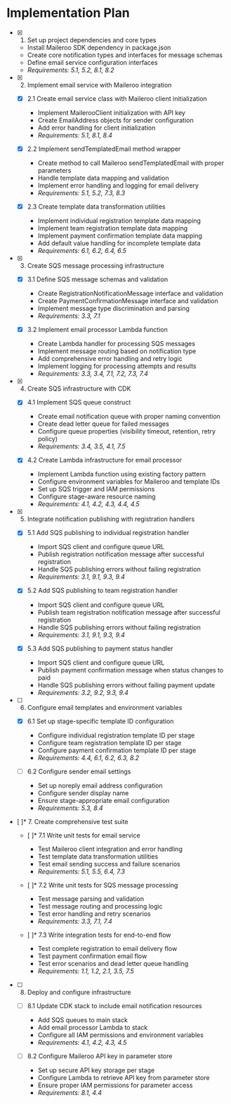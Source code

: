 # Implementation Plan

- [x] 1. Set up project dependencies and core types
  - Install Maileroo SDK dependency in package.json
  - Create core notification types and interfaces for message schemas
  - Define email service configuration interfaces
  - _Requirements: 5.1, 5.2, 8.1, 8.2_

- [x] 2. Implement email service with Maileroo integration
  - [x] 2.1 Create email service class with Maileroo client initialization
    - Implement MailerooClient initialization with API key
    - Create EmailAddress objects for sender configuration
    - Add error handling for client initialization
    - _Requirements: 5.1, 8.1, 8.4_

  - [x] 2.2 Implement sendTemplatedEmail method wrapper
    - Create method to call Maileroo sendTemplatedEmail with proper parameters
    - Handle template data mapping and validation
    - Implement error handling and logging for email delivery
    - _Requirements: 5.1, 5.2, 7.3, 8.3_

  - [x] 2.3 Create template data transformation utilities
    - Implement individual registration template data mapping
    - Implement team registration template data mapping  
    - Implement payment confirmation template data mapping
    - Add default value handling for incomplete template data
    - _Requirements: 6.1, 6.2, 6.4, 6.5_

- [x] 3. Create SQS message processing infrastructure
  - [x] 3.1 Define SQS message schemas and validation
    - Create RegistrationNotificationMessage interface and validation
    - Create PaymentConfirmationMessage interface and validation
    - Implement message type discrimination and parsing
    - _Requirements: 3.3, 7.1_

  - [x] 3.2 Implement email processor Lambda function
    - Create Lambda handler for processing SQS messages
    - Implement message routing based on notification type
    - Add comprehensive error handling and retry logic
    - Implement logging for processing attempts and results
    - _Requirements: 3.3, 3.4, 7.1, 7.2, 7.3, 7.4_

- [x] 4. Create SQS infrastructure with CDK
  - [x] 4.1 Implement SQS queue construct
    - Create email notification queue with proper naming convention
    - Create dead letter queue for failed messages
    - Configure queue properties (visibility timeout, retention, retry policy)
    - _Requirements: 3.4, 3.5, 4.1, 7.5_

  - [x] 4.2 Create Lambda infrastructure for email processor
    - Implement Lambda function using existing factory pattern
    - Configure environment variables for Maileroo and template IDs
    - Set up SQS trigger and IAM permissions
    - Configure stage-aware resource naming
    - _Requirements: 4.1, 4.2, 4.3, 4.4, 4.5_

- [x] 5. Integrate notification publishing with registration handlers
  - [x] 5.1 Add SQS publishing to individual registration handler
    - Import SQS client and configure queue URL
    - Publish registration notification message after successful registration
    - Handle SQS publishing errors without failing registration
    - _Requirements: 3.1, 9.1, 9.3, 9.4_

  - [x] 5.2 Add SQS publishing to team registration handler
    - Import SQS client and configure queue URL
    - Publish team registration notification message after successful registration
    - Handle SQS publishing errors without failing registration
    - _Requirements: 3.1, 9.1, 9.3, 9.4_

  - [x] 5.3 Add SQS publishing to payment status handler
    - Import SQS client and configure queue URL
    - Publish payment confirmation message when status changes to paid
    - Handle SQS publishing errors without failing payment update
    - _Requirements: 3.2, 9.2, 9.3, 9.4_

- [ ] 6. Configure email templates and environment variables
  - [x] 6.1 Set up stage-specific template ID configuration
    - Configure individual registration template ID per stage
    - Configure team registration template ID per stage
    - Configure payment confirmation template ID per stage
    - _Requirements: 4.4, 6.1, 6.2, 6.3, 8.2_

  - [ ] 6.2 Configure sender email settings
    - Set up noreply email address configuration
    - Configure sender display name
    - Ensure stage-appropriate email configuration
    - _Requirements: 5.3, 8.4_

- [ ]* 7. Create comprehensive test suite
  - [ ]* 7.1 Write unit tests for email service
    - Test Maileroo client integration and error handling
    - Test template data transformation utilities
    - Test email sending success and failure scenarios
    - _Requirements: 5.1, 5.5, 6.4, 7.3_

  - [ ]* 7.2 Write unit tests for SQS message processing
    - Test message parsing and validation
    - Test message routing and processing logic
    - Test error handling and retry scenarios
    - _Requirements: 3.3, 7.1, 7.4_

  - [ ]* 7.3 Write integration tests for end-to-end flow
    - Test complete registration to email delivery flow
    - Test payment confirmation email flow
    - Test error scenarios and dead letter queue handling
    - _Requirements: 1.1, 1.2, 2.1, 3.5, 7.5_

- [ ] 8. Deploy and configure infrastructure
  - [ ] 8.1 Update CDK stack to include email notification resources
    - Add SQS queues to main stack
    - Add email processor Lambda to stack
    - Configure all IAM permissions and environment variables
    - _Requirements: 4.1, 4.2, 4.3, 4.5_

  - [ ] 8.2 Configure Maileroo API key in parameter store
    - Set up secure API key storage per stage
    - Configure Lambda to retrieve API key from parameter store
    - Ensure proper IAM permissions for parameter access
    - _Requirements: 8.1, 4.4_
